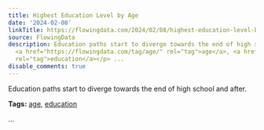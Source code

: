 ```yaml
---
title: Highest Education Level by Age
date: '2024-02-08'
linkTitle: https://flowingdata.com/2024/02/08/highest-education-level-by-age/
source: FlowingData
description: Education paths start to diverge towards the end of high school and after.<p><strong>Tags:</strong>
  <a href="https://flowingdata.com/tag/age/" rel="tag">age</a>, <a href="https://flowingdata.com/tag/education/"
  rel="tag">education</a></p> ...
disable_comments: true
---
```

Education paths start to diverge towards the end of high school and after.<p><strong>Tags:</strong> <a href="https://flowingdata.com/tag/age/" rel="tag">age</a>, <a href="https://flowingdata.com/tag/education/" rel="tag">education</a></p> ...